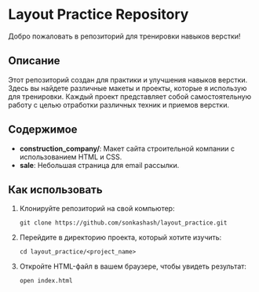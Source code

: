 # Layout Practice Repository

Добро пожаловать в репозиторий для тренировки навыков верстки!

## Описание

Этот репозиторий создан для практики и улучшения навыков верстки. Здесь вы найдете различные макеты и проекты, которые я использую для тренировки. Каждый проект представляет собой самостоятельную работу с целью отработки различных техник и приемов верстки.

## Содержимое

- **construction_company/**: Макет сайта строительной компании с использованием HTML и CSS.
- **sale**: Небольшая страница для email рассылки.


## Как использовать

1. Клонируйте репозиторий на свой компьютер:
   ```
   git clone https://github.com/sonkashash/layout_practice.git
   ```
2. Перейдите в директорию проекта, который хотите изучить:
   ```
   cd layout_practice/<project_name>
   ```
3. Откройте HTML-файл в вашем браузере, чтобы увидеть результат:
   ```
   open index.html
```

